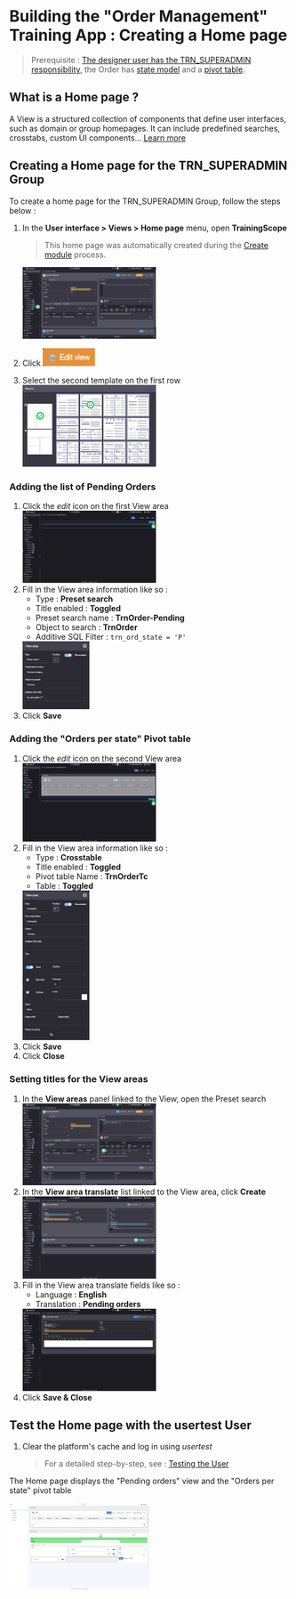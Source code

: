 # Building the "Order Management" Training App : Creating a Home page

> Prerequisite : [The designer user has the TRN_SUPERADMIN responsibility](/lesson/tutorial/getting-started/user#adding-designer-to-trn_superadmin), the Order has [state model](/lesson/tutorial/expanding/states) and a [pivot table](/lesson/tutorial/expanding/pivot-table).

## What is a Home page ?

A View is a structured collection of components that define user interfaces, such as domain or group homepages. It can include predefined searches, crosstabs, custom UI components... [Learn more](/lesson//platform/userinterface/views/home-page)

## Creating a Home page for the TRN_SUPERADMIN Group

To create a home page for the TRN_SUPERADMIN Group, follow the steps below :

1. In the **User interface > Views > Home page** menu, open **TrainingScope**
    > This home page was automatically created during the [Create module](/lesson/tutorial/getting-started/module) process.   

    <img src="home-page-form.png" alt="home-page-form" width="50%"/>
2. Click <img src="edit-view-btn.png" alt="edit-view-btn"/>
3. Select the second template on the first row  
    <img src="select-template.png" alt="select-template" width="50%"/>

### Adding the list of Pending Orders 

1. Click the *edit* icon on the first View area  
    <img src="view-area-edit.png" alt="view-area-edit" width="50%"/>
2. Fill in the View area information like so :
    - Type : **Preset search**
    - Title enabled : **Toggled**
    - Preset search name : **TrnOrder-Pending**
    - Object to search : **TrnOrder**
    - Additive SQL Filter : `trn_ord_state = 'P'`  
    <img src="view-area-search.png" alt="view-area-search" width="25%"/>
3. Click **Save**

### Adding the "Orders per state" Pivot table

1. Click the *edit* icon on the second View area  
    <img src="second-view-area-edit.png" alt="view-area-edit" width="50%"/>
2. Fill in the View area information like so : 
    - Type : **Crosstable**
    - Title enabled : **Toggled**
    - Pivot table Name : **TrnOrderTc**  
    - Table : **Toggled**   
    <img src="view-area-tc.png" alt="view-area-tc" width="25%"/>
3. Click **Save**
4. Click **Close**

### Setting titles for the View areas

1. In the **View areas** panel linked to the View, open the Preset search  
    <img src="open-preset-search.png" alt="open-preset-search" width="50%"/>
2. In the **View area translate** list linked to the View area, click **Create**  
    <img src="create-translate.png" alt="create-translate" width="50%"/>
3. Fill in the View area translate fields like so :
    - Language : **English**
    - Translation : **Pending orders**
    <img src="translate.png" alt="translate" width="50%"/>
4. Click **Save & Close**

## Test the Home page with the usertest User

1. Clear the platform's cache and log in using *usertest*
    > For a detailed step-by-step, see : [Testing the User](/lesson/tutorial/getting-started/user#activating-and-testing-the-user)

<div class="success">
    <p>The Home page displays the "Pending orders" view and the "Orders per state" pivot table</p>
    <img src="success.png" alt="logon" width="50%"/>
</div>
